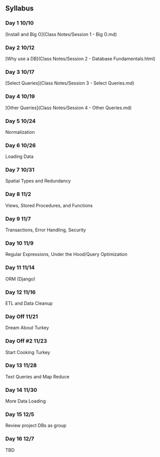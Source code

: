 ## Syllabus
### Day 1 10/10
[Install and Big O](Class Notes/Session 1 - Big O.md)
### Day 2 10/12
[Why use a DB](Class Notes/Session 2 - Database Fundamentals.html)
### Day 3 10/17
[Select Queries](Class Notes/Session 3 - Select Queries.md)
### Day 4 10/19
[Other Queries](Class Notes/Session 4 - Other Queries.md)
### Day 5 10/24
Normalization
### Day 6 10/26
Loading Data
### Day 7 10/31
Spatial Types and Redundancy
### Day 8 11/2
Views, Stored Procedures, and Functions
### Day 9 11/7
Transactions, Error Handling, Security
### Day 10 11/9
Regular Expressions, Under the Hood/Query Optimization
### Day 11 11/14
ORM (Django)
### Day 12 11/16
ETL and Data Cleanup
### Day Off 11/21
Dream About Turkey
### Day Off #2 11/23
Start Cooking Turkey
### Day 13 11/28
Text Queries and Map Reduce
### Day 14 11/30
More Data Loading
### Day 15 12/5
Review project DBs as group
### Day 16 12/7
TBD
